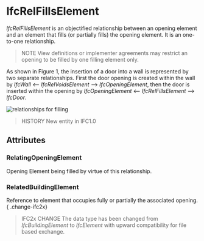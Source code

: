 # IfcRelFillsElement

_IfcRelFillsElement_ is an objectified relationship between an opening element and an element that fills (or partially fills) the opening element. It is an one-to-one relationship.

> NOTE  View definitions or implementer agreements may restrict an opening to be filled by one filling element only.

As shown in Figure 1, the insertion of a door into a wall is represented by two separate relationships. First the door opening is created within the wall by _IfcWall_ <-- _IfcRelVoidsElement_ --> _IfcOpeningElement_, then the door is inserted within the opening by _IfcOpeningElement_ <-- _IfcRelFillsElement_ --> _IfcDoor_.

![relationships for filling](../../../../figures/ifcrelfillselements-fig1.png "Figure 1 &mdash; Relationships for element filling")

> HISTORY  New entity in IFC1.0

## Attributes

### RelatingOpeningElement
Opening Element being filled by virtue of this relationship.

### RelatedBuildingElement
Reference to element that occupies fully or partially the associated opening.
{ .change-ifc2x}
> IFC2x CHANGE  The data type has been changed from _IfcBuildingElement_ to _IfcElement_ with upward compatibility for file based exchange.
